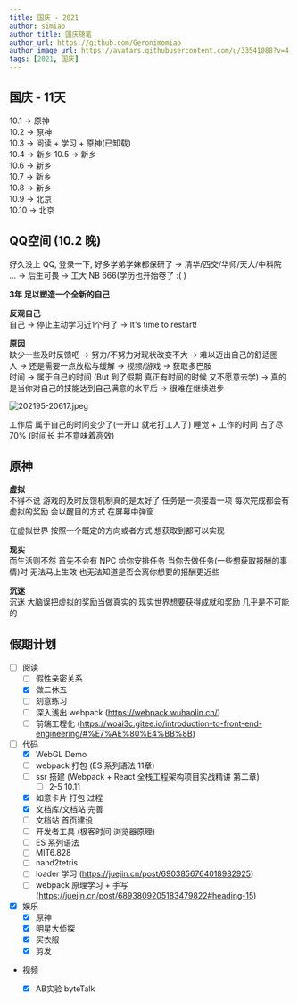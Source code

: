 ```yaml
---
title: 国庆 - 2021
author: simiao
author_title: 国庆随笔
author_url: https://github.com/Geronimomiao
author_image_url: https://avatars.githubusercontent.com/u/33541088?v=4
tags: [2021, 国庆]
---
```


## 国庆 - 11天

10.1  ->  原神   
10.2  ->  原神  
10.3  ->  阅读 + 学习 + 原神(已卸载)   
10.4  ->  新乡
10.5  ->  新乡  
10.6  ->  新乡  
10.7  ->  新乡  
10.8  ->  新乡  
10.9  ->  北京  
10.10 ->  北京  

## QQ空间 (10.2 晚)

好久没上 QQ, 登录一下, 好多学弟学妹都保研了 -> 清华/西交/华师/天大/中科院 ...
 -> 后生可畏 -> 工大 NB 666(学历也开始卷了 :( )

**3年 足以塑造一个全新的自己**

**反观自己**  
自己 -> 停止主动学习近1个月了 -> It's time to restart!

**原因**  
缺少一些及时反馈吧 -> 努力/不努力对现状改变不大 -> 难以迈出自己的舒适圈  
人 -> 还是需要一点放松与缓解 -> 视频/游戏 -> 获取多巴胺  
时间 -> 属于自己的时间 (But 到了假期 真正有时间的时候 又不愿意去学) -> 真的是当你对自己的技能达到自己满意的水平后 -> 很难在继续进步

![202195-20617.jpeg](https://img.wsmpage.cn/blog/new/202195-201348.jpeg)


工作后 属于自己的时间变少了(一开口 就老打工人了)
睡觉 + 工作的时间 占了尽 70% (时间长 并不意味着高效)

## 原神

**虚拟**  
不得不说 游戏的及时反馈机制真的是太好了 任务是一项接着一项 每次完成都会有虚拟的奖励 会以醒目的方式 在屏幕中弹窗    

在虚拟世界 按照一个既定的方向或者方式 想获取到都可以实现  

**现实**  
而生活则不然 首先不会有 NPC 给你安排任务 当你去做任务(一些想获取报酬的事情)时 无法马上生效 也无法知道是否会离你想要的报酬更近些

**沉迷**  
沉迷 大脑误把虚拟的奖励当做真实的 现实世界想要获得成就和奖励 几乎是不可能的


## 假期计划

- [ ] 阅读
   - [ ] 假性亲密关系
   - [x] 做二休五
   - [ ] 刻意练习
   - [ ] 深入浅出 webpack (https://webpack.wuhaolin.cn/)
   - [ ] 前端工程化 (https://woai3c.gitee.io/introduction-to-front-end-engineering/#%E7%AE%80%E4%BB%8B)

- [ ] 代码
   - [x] WebGL Demo 
   - [ ] webpack 打包 (ES 系列语法 11章)
   - [ ] ssr 搭建 (Webpack + React 全栈工程架构项目实战精讲 第二章)
      -  [ ] 2-5 10.11
   - [x] 如意卡片 打包 过程
   - [x] 文档库/文档站 完善
   - [ ] 文档站 首页建设
   - [ ] 开发者工具 (极客时间 浏览器原理)
   - [ ] ES 系列语法
   - [ ] MIT6.828
   - [ ] nand2tetris
   - [ ] loader 学习 (https://juejin.cn/post/6903856764018982925)
   - [ ] webpack 原理学习 + 手写 (https://juejin.cn/post/6893809205183479822#heading-15)

- [x] 娱乐
   - [x] 原神
   - [x] 明星大侦探 
   - [x] 买衣服
   - [x] 剪发

- 视频 
   - [x] AB实验 byteTalk

